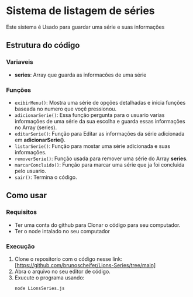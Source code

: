 # Sistema de listagem de séries

Este sistema é Usado para guardar uma série e suas informações

## Estrutura do código

### Variaveis

- **series**: Array que guarda as informacões de uma série

### Funções 

- `exibirMenu()`: Mostra uma série de opções detalhadas e inicia funções baseada no numero que voçê pressionou.
- `adicionarSerie()`: Essa função pergunta para o usuario varias informações de uma série da sua escolha e guarda essas informações no Array (series).
- `editarSerie()`: Função para Editar as informações da série adicionada em **adicionarSerie()**.
- `listarSerie()`: Função para mostar uma série adicionada e suas informações.
- `removerSerie()`: Função usada para remover uma série do Array **series**.
- `marcarConcluido()`: Função para marcar uma série que ja foi concluida pelo usuario.
- `sair()`: Termina o código.

## Como usar

### Requisitos

- Ter uma conta do github para Clonar o código para seu computador.
- Ter o node intalado no seu computador

### Execução 

1. Clone o repositorio com o código nesse link: [https://github.com/brunoscheifer/Lions-Series/tree/main]
2. Abra o arquivo no seu editor de código.
3. Exucute o programa usando:
    ```
    node LionsSeries.js
    ```

